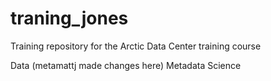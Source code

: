 # traning_jones
Training repository for the Arctic Data Center training course

Data (metamattj made changes here)
Metadata
Science
